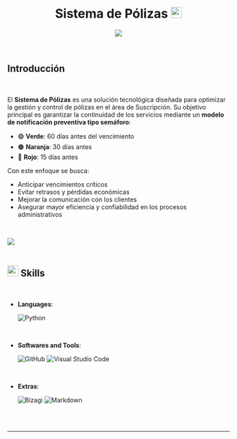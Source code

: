 
<h1 align="center"><b> Sistema de Pólizas </b><img src="https://cdn.pixabay.com/animation/2022/10/04/09/26/09-26-40-855_512.gif" width="25"></h1>
<!--  -->
<p align="center">
  <img src="https://readme-typing-svg.herokuapp.com?font=Time+New+Roman&color=cyan&size=25&center=true&vCenter=true&width=600&height=100&lines=Facultad+de+Ingeniería..&hearts;++;TF:+Estructura+de+datos+y+Algoritmos;Presentado+por:+Begonia-Vela,;Sandra-Marin,;Jesús-Pinedo,;Carlos-Yupanqui,;Ánimos+para+el+siguiente+ciclo..<3">
</p>

<br>
	
## **Introducción**

<br>

El **Sistema de Pólizas** es una solución tecnológica diseñada para optimizar la gestión y control de pólizas en el área de Suscripción. Su objetivo principal es garantizar la continuidad de los servicios mediante un **modelo de notificación preventiva tipo semáforo**:  

- 🟢 **Verde**: 60 días antes del vencimiento
- 🟠 **Naranja**: 30 días antes
- 🔴 **Rojo**: 15 días antes

Con este enfoque se busca:  
- Anticipar vencimientos críticos  
- Evitar retrasos y pérdidas económicas  
- Mejorar la comunicación con los clientes  
- Asegurar mayor eficiencia y confiabilidad en los procesos administrativos  

<br>

<img src="https://user-images.githubusercontent.com/73097560/115834477-dbab4500-a447-11eb-908a-139a6edaec5c.gif"><br><br>

## <img src="https://media2.giphy.com/media/QssGEmpkyEOhBCb7e1/giphy.gif?cid=ecf05e47a0n3gi1bfqntqmob8g9aid1oyj2wr3ds3mg700bl&rid=giphy.gif" width ="25"><b> Skills</b>
<br>

<p align="center">

- **Languages**:
    
    ![Python](https://img.shields.io/badge/Python%20-%2314354C.svg?style=for-the-badge&logo=python&logoColor=white)

<br>   
    
- **Softwares and Tools**:

    ![GitHub](https://img.shields.io/badge/github-%23121011.svg?style=for-the-badge&logo=github&logoColor=white)
    ![Visual Studio Code](https://img.shields.io/badge/Visual%20Studio%20Code-0078d7.svg?style=for-the-badge&logo=visual-studio-code&logoColor=white)

<br>

- **Extras**:

    ![Bizagi](https://img.shields.io/badge/Bizagi-%23FFA500?style=for-the-badge&logo=gnu-bash&logoColor=white)
    ![Markdown](https://img.shields.io/badge/markdown-%23000000.svg?style=for-the-badge&logo=markdown&logoColor=white)   


</p>

<br>
<br>

---

<br>
